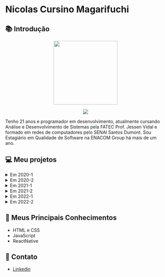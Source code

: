 # Nicolas Cursino Magarifuchi

## :books: Introdução

<body>
  <div align="center">
    <kbd><img src="https://avatars.githubusercontent.com/nicursino" width="200px" height="200px"/></kbd>
    <p><a href=https://www.linkedin.com/in/nicolas-cursino-406935184/><img src="https://img.shields.io/badge/LinkedIn-0077B5?style=for-the-badge&logo=linkedin&logoColor=white"/></a></p>
  </div>
</body>

Tenho 21 anos e programador em desenvolvimento, atualmente cursando Análise e Desenvolvimento de Sistemas pela FATEC Prof. Jessen Vidal e formado em redes de computadores pelo SENAI Santos Dumont. Sou Estagiário em Qualidade de Software na ENACOM Group há mais de um ano.

## :computer: Meu projetos

<details>
  <summary>Em 2020-1</summary>

### Resumo

O projeto integrador desse semestre foi um aplicativo de segurança domiciliar, foi desenvolvido e criado para uma inovação no mercado com a facilidade e funcionalidade de ter a autonomia da segurança do seu domicílio em suas mãos, onde e quando quiser, por um ótimo custo-benefício tendo o contato direto com os nossos desenvolvedores por uma rede social para sugestões de melhoria e tirar dúvidas tendo confiabilidade, integridade e disponibilidade com nosso cliente em prol da sua segurança.

### Parceiro Acadêmico

FATEC - Prof. Jessen Vidal, proposto pelo o Prof. Jean Carlos Lourenço Costa da disciplina de Programação em Microinformática.

### Problema

Criar um aplicativo com o objetivo de implementar as tecnologias de programação modular e banco de dados.

### Solução

Aplicativo de segurança doméstica para trazer o máximo de segurança e conforto para o cliente, tendo em vista, a autonomia total do cliente sobre a segurança do seu próprio domicilio onde e quando quiser.

### Tecnologias Utilizadas

#### Firebase - database

É um serviço que pode autenticar usuários apenas usando o código do cliente. Usamos como banco de dados que podemos armazenar os dados dos clientes na nuvem do firebase.

#### Kodular - Mobile Plataform

Plataforma para desenvolvimento e criação de aplicativos android através do uso de blocos lógicos e programação. Nele podemos desenvolver todo o nosso projeto usando programação em blocos e design do aplicativo.

### Contribuições Pessoais

Eu fiquei responsável pelo o desing do aplicativo e por sua documentação. O design aos poucos fui aprendendo com o Kodular tive certa facilidade, fui atrás de diversas fontes para uma maior compreensão e aprendizagem, com isso conseguindo montando as telas do aplicativo e estudando o frebase para entender o total funcionamento do proejto, auxiliando meus colegas para o que fosse necessário.

### Hard Skills
  
Kodular - Sei usar com autonomia.
  
Firebase - Sei usar com ajudar.

### Soft Skills

Resiliência - No começo era tudo muito novo então, nós precisamos trabalhar bastante e aprender várias novas coisas ao mesmo e administrar esse tempo e trabalho não foi algo fácil, tivemos vários problemas em relação a base dados mas nos adaptamos e conseguimos proceder com o projeto.

Comunicação - Foi muito importante a comunicação que tivemos, principalmente, que estávamos em EAD, então trabalhamos muito nisso já que o tempo todo nós tínhamos que estar atualizados sobre o progresso do projeto frequentemente e trabalhando juntos, sempre estávamos em sintonia.
</details>

<details>
  <summary>Em 2020-2</summary>
  
  ### Resumo
  
  O projeto integrador desse semestre foi desenvolver um aplicativo de gerenciamento para controle da jornada de trabalho dos motoristas de forma parametrizável, visando funcionalidades de planejamento, acompanhamento e controle.

### Parceiro Acadêmico

IACIT - Empresa de capacitação tecnológica para o desenvolvimento de produtos e sistemas aplicados ao Auxílio de Controle.
  
### Problema
  
Monitorar a jornada dos funcionários de ponta a ponta de uma maneira que seja intuitiva e de fácil usabilidade, para ter segurança no transporte de cargas e controle dos horários dos motoristas, tendo a melhor experiência do usuário e rapidez no registro de ações.

### Solução

Desenvolver um aplicativo de gerenciamento para controle da jornada de trabalho dos motoristas, de modo que motorista, funcionário e administrador tenham suas próprias funcionalidades no sistema.

### Tecnologias Utilizadas

#### Java

O Java é uma linguagem de programação orientada a objetos e é uma das linguagens mais utilizadas pelas empresas na atualidade no desenvolvimento de aplicações WEB e Mobile. Uma tecnologia usada para desenvolver aplicações que tornam a Web mais intuitiva e útil. O Java não é a mesma coisa que o javascript, que é uma tecnologia simples usada para criar páginas Web e só é executado no seu browser.
  
O Java permite executar diversos tipos de aplicações como em jogos ou bater papo online. sem ele grandes partes das aplicações que existem simplemesnte não funcionariam.

#### PostgreSQL
  
O PostgreSQL é uma ferramenta que atua como sistema de gerenciamento de bancos de dados relacionados. Seu foco é permitir implementação da linguagem SQL em estruturas, garantindo um trabalho com os padrões desse tipo de ordenação dos dados. Que cada coisa criada é tratada como um objeto, tais como bancos de dados, tabelas, views, triggers, etc.

#### pgAdmin

O pgAdmin é uma excelente ferramenta para administração do Postgresql, ela permiti fazer todas as tarefas necessárias de administração do banco de dados.

### Contribuições Pessoais
 
Durante o projeto fu responsável por diversas funções, como a maior parte dele foi focada no backend e eu sendo um desenvolvedor frontend, tive que me adaptar ao que fosse mais útli para a equipe então contribui com a construção do banco de dados, como a conexão do software com o banco de dados, prototipação do projeto e sua documentação.  

### Hard Skills

  <strong>Java</strong> - Sei usar com ajuda.

  <strong>PostgreSQL</strong> - Sei usar com autonomia.

  <strong>pgAdmin</strong> - Sei usar com autonomia.
  
### Soft Skills
  
Capacidade de adaptação: Tive que me adaptar a proposta do cliente pois o grande parte do projeto foi voltada para o backend, com isso tive de sair da minha zona de conforto com a adaptação de ser mais útil para a equipe, não só apenas conhecimento na parte do frontend, também ao backend. 

</details>

<details>
  <summary>Em 2021-1</summary>

### Resumo

O projeto integrador deste semestre que por conta da COVID-19, cada vez mais foi requisitado formas mais seguras de interagir com as pessoas por meio da tecnologia. O desafio foi achar uma solução para facilitar a vida de estudantes com uma plataforma de ensino remoto com praticidade e facilidade.

### Parceiro Acadêmico

A empresa parceira desse projeto foi a Ness Health, empresa de tecnologia que inova e transforma diariamente a área da saúde, implementando tecnologias que transformam a medicina moderna. 
  
### Problema

Facilitar a vida de estudantes com uma plataforma de ensino remoto com praticidade e facilidade.

### Solução
  
Criação da plataforma nEDUC, uma plataforma de ensino digital com ampla variedade de conteúdo de qualidade para superar as limitações do ensino no Brasil. Sendo uma plataforma gratuita com um sistema completo e responsivo.

### Tecnologias Utilizadas

#### HTML
É uma linguagem de computador que compõe a maior parte das páginas da internet e dos aplicativos online. Um hipertexto é um texto usado para fazer referência a outros textos, enquanto uma linguagem de marcação é composta por uma série de marcações que dizem para os servidores da web qual é o estilo e a estrutura de um documento.

O HTML não é considerado uma linguagem de programação, já que ele não pode criar funcionalidades dinâmicas. Ao invés disso, com o HTML, os usuários podem criar e estruturar seções, parágrafos e links usando elementos, tags e atributos.
 
#### CSS
É chamado de linguagem Cascading Style Sheet e é usado para estilizar elementos escritos em uma linguagem de marcação como HTML. O CSS separa o conteúdo da representação visual do site. Pense  na decoração da sua página. Utilizando o CSS é possível alterar a cor do texto e do fundo, fonte e espaçamento entre parágrafos. Também pode criar tabelas, usar variações de layouts, ajustar imagens para suas respectivas telas e assim por diante.

#### JavaScript
A linguagem de programação Javascript permite ao desenvolvedor implementar diversos itens de alto nível de complexidade em páginas web, como animações, mapas, gráficos ou informações que se atualizam em intervalos de tempo padrão, por exemplo.

Javascript é a terceira camada do bolo de desenvolvimento web e front-end, junto com HTML, CSS e PHP.

#### Java
É uma linguagem de programação orientada a objetos e é uma das linguagens mais utilizadas pelas empresas na atualidade no desenvolvimento de aplicações WEB e Mobile. Uma tecnologia usada para desenvolver aplicações que tornam a Web mais intuitiva e útil. O Java não é a mesma coisa que o javascript, que é uma tecnologia simples usada para criar páginas Web e só é executado no seu browser.
  
O Java permite executar diversos tipos de aplicações como em jogos ou bater papo online. sem ele grandes partes das aplicações que existem simplemesnte não funcionariam.

#### PostGreSQL
É uma ferramenta que atua como sistema de gerenciamento de bancos de dados relacionados. Seu foco é permitir implementação da linguagem SQL em estruturas, garantindo um trabalho com os padrões desse tipo de ordenação dos dados. Que cada coisa criada é tratada como um objeto, tais como bancos de dados, tabelas, views, triggers, etc.


### Contribuições Pessoais

### Hard Skills
HTML - Sei usar com autonomia.
  
CSS - Sei usar com autonomia.
  
JavaScript - Sei usar com autonomia.

### Soft Skills
  
  
</details>

<details>
<summary>Em 2021-2</summary>

### Resumo

### Parceiro Acadêmico

### Problema

### Solução

### Tecnologias Utilizadas
  
### Contribuições Pessoais

### Hard Skills

### Soft Skills

</details>

<details>
<summary>Em 2022-1</summary>

### Resumo

O nosso projeto integrador deste semestre tinha como objetivo a criação de um aplicativo mobile de notificação de atualizações e consulta de PDFs, conhecidos neste projeto como FOLs, que continham novas informações sobre problemas que recorrentes que podem acontecer nos veículos dos clientes.

### Parceiro Acadêmico

EMBRAER - é um conglomerado transnacional brasileiro, fabricante de aviões comerciais, executivos, agrícolas e militares, peças aeroespaciais, serviços e suporte na área.

### Problema

Notificar clientes sobre novas informações sobre problemas recorrentes que podem acontecer em seus veículos.

### Solução
  
Criar um aplicativo mobile de notificação de atualizações e consulta de PDFs, conhecidos como FOLs para ficar a disposição dos clientes quando fosse necessitado.

### Tecnologias Utilizadas

#### Java
  
É uma linguagem de programação orientada a objetos e é uma das linguagens mais utilizadas pelas empresas na atualidade no desenvolvimento de aplicações WEB e Mobile. Uma tecnologia usada para desenvolver aplicações que tornam a Web mais intuitiva e útil. O Java não é a mesma coisa que o javascript, que é uma tecnologia simples usada para criar páginas Web e só é executado no seu browser.
  
O Java permite executar diversos tipos de aplicações como em jogos ou bater papo online. sem ele grandes partes das aplicações que existem simplemesnte não funcionariam.

#### React Native

o React Native é um Framework para desenvolvimento de aplicativos móveis multiplataforma. Um Framework é um facilitador no desenvolvimento de diversas aplicações e, sem dúvida, sua utilização poupa tempo e custos para quem utiliza e é um conjunto de bibliotecas utilizadas para criar uma base, onde as aplicações são construídas, um otimizador de recursos.

Baseado no React, framework JS para desenvolvimento web, o React Native possibilita a criação de aplicações móvel multiplataforma (Android e iOS) utilizando apenas Javascript. Porém, diferente de outros frameworks com esta mesma finalidade (Cordova, por exemplo), todo o código desenvolvido com o React Native é convertido para linguagem nativa do sistema operacional, o que torna o app muito mais fluido.

#### PostGreSQL
  
É uma ferramenta que atua como sistema de gerenciamento de bancos de dados relacionados. Seu foco é permitir implementação da linguagem SQL em estruturas, garantindo um trabalho com os padrões desse tipo de ordenação dos dados. Que cada coisa criada é tratada como um objeto, tais como bancos de dados, tabelas, views, triggers, etc.
  
#### MongoDB

O MongoDB é um banco de dados de documentos usado para criar aplicativos de Internet altamente disponíveis e escaláveis. Com sua abordagem de esquema flexível , é popular entre as equipes de desenvolvimento que usam metodologias ágeis. Oferecendo drivers para todas as principais linguagens de programação, o MongoDB permite que você comece imediatamente a construir seu aplicativo sem perder tempo configurando um banco de dados.
    
### Contribuições Pessoais

Fiquei responsável pela parte do frontend do projeto utilizando o framewrok React Native para o desenvolvimento do aplicativo, tive certa dificuldade no começo por conta de ser uma nova tecnologia que não tinha conhecimento mas ao longo do projeto pude desenvolver meu aprendizado com sua frequência utilização e como Scrum Master também fiquei com a resposabilidade de documentação do projeto e atribuição de tarefas para a equipe.

### Hard Skills

  <strong> React Native </strong> - Sei usar com autonomia 

  <strong> Java </strong> - Sei usar com ajuda 

  <strong> MongoDB </strong> - Sei usar com ajuda 

### Soft Skills
  
Comunicação - Foi essencial a comunicação entre os integrantes do grupo ainda bem por ser scrum master da equipe, estando o tempo todo disponível, comunicando e solicitando feedbacks sobre o andamento de entregas da equipe.

Organização - A organização e distribuição de tarefas para os integrantes da equipe foi um ponto de extrema importância para que as entregas de cada sprint tivessem seus devidos MVPs completos e entregues para o cliente de forma satisfatória.

Motivação - Por ser scrum master precisava manter a equipe motivada nas entregas para que não houvesse desânimo por algum feedback ruim ou pelas dificuldades que passamos em todas as sprints para o desenvolvimento do aplicativo, mantendo a tranquilidade para que não estivessem pressionados e pudessem fazer as entregas de forma calma e segura.
  
</details>

<details>
<summary>Em 2022-2</summary>
  
### Resumo

### Parceiro Acadêmico

### Problema

### Solução

### Tecnologias Utilizadas
  
### Contribuições Pessoais

### Hard Skills

### Soft Skills
</details>
  

<h2> 📘 Meus Principais Conhecimentos </h2>

- HTML e CSS
- JavaScript
- ReactNative

<h2> 📌 Contato </h2>

- [Linkedin](https://www.linkedin.com/in/nicolas-magarifuchi-406935184/)



